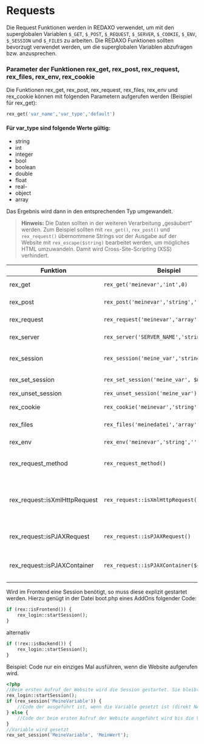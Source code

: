 # Requests

Die Request Funktionen werden in REDAXO verwendet, um mit den superglobalen Variablen `$_GET`, `$_POST`, `$_REQUEST`, `$_SERVER`, `$_COOKIE`, `$_ENV`, `$_SESSION` und `$_FILES` zu arbeiten. Die REDAXO Funktionen sollten bevorzugt verwendet werden, um die superglobalen Variablen abzufragen bzw. anzusprechen.

### Parameter der Funktionen rex_get, rex_post, rex_request, rex_files, rex_env, rex_cookie

Die Funktionen rex_get, rex_post, rex_request, rex_files, rex_env und rex_cookie können mit folgenden Parametern aufgerufen werden (Beispiel für rex_get):

```php
rex_get('var_name','var_type','default')
```

#### Für **var_type** sind folgende Werte gültig:

- string
- int
- integer
- bool
- boolean
- double
- float
- real-
- object
- array

Das Ergebnis wird dann in den entsprechenden Typ umgewandelt.

> **Hinweis:** Die Daten sollten in der weiteren Verarbeitung „gesäubert“ werden. Zum Beispiel sollten mit  `rex_get()`, `rex_post()` und `rex_request()` übernommene Strings vor der Ausgabe auf der Website mit `rex_escape($string)` bearbeitet werden, um mögliches HTML umzuwandeln. Damit wird Cross-Site-Scripting (XSS) verhindert.

Funktion | Beispiel | Erklärung
------------- | ------------- | -------------
rex_get  | `rex_get('meinevar','int',0)` | <http://example.com/meineseite?meinevar=456> => 456
rex_post  | `rex_post('meinevar','string','')` | liest aus $_POST['meinevar'] und gibt das Ergebnis als String zurück
rex_request  | `rex_request('meinevar','array',[])` | liest aus $_REQUEST['meinevar'][] und gibt das Ergebnis als Array zurück
rex_server | `rex_server('SERVER_NAME','string','')` | <http://example.com/meineseite> => example.com
rex_session | `rex_session('meine_var','string','')` | Liefert den zuvor mit rex_set_session in der Variablen meine_var gespeicherten Wert
rex_set_session | `rex_set_session('meine_var', $meine_var)` | Sichert den Inhalt von $meine_var als meine_var in der Session
rex_unset_session | `rex_unset_session('meine_var')` | Löscht meine_var aus der Session
rex_cookie  | `rex_cookie('meinevar','string','')` | liest aus $_COOKIE['meinevar'] und gibt das Ergebnis als String zurück
rex_files  | `rex_files('meinedatei','array',[])` | liest aus $_FILES['meinedatei'] und gibt das Ergebnis als Array zurück
rex_env  | `rex_env('meinevar','string','')` | liest aus $_ENV['meinevar'] und gibt das Ergebnis als String zurück
rex_request_method | `rex_request_method()` | liefert den Wert aus $_SERVER['REQUEST_METHOD'] falls gesetzt, Standard ist get
rex_request::isXmlHttpRequest | `rex_request::isXmlHttpRequest()` | Liefert true, wenn es sich um einen XMLHttpRequest handelt, andernfalls false. Der Wert wird bei Ajax Aufrufen aus den Frameworks Prototype, Mootools, jQuery (evtl. auch weitere) korrekt gesetzt.
rex_request::isPJAXRequest | `rex_request::isPJAXRequest()` | Liefert true, wenn $_SERVER['HTTP_X_PJAX'] true ist, ansonsten false
rex_request::isPJAXContainer | `rex_request::isPJAXContainer($containerId)` | Liefert true, wenn $_SERVER['HTTP_X_PJAX_CONTAINER'] gleich wie $containerId ist, ansonsten false.

Wird im Frontend eine Session benötigt, so muss diese explizit gestartet werden. Hierzu genügt in der Datei boot.php eines AddOns folgender Code:

```php
if (rex::isFrontend()) {
    rex_login::startSession();
}
```

alternativ

```php
if (!rex::isBackend()) {
    rex_login::startSession();
}
```

Beispiel: Code nur ein einziges Mal ausführen, wenn die Website aufgerufen wird.

```php
<?php
//Beim ersten Aufruf der Website wird die Session gestartet. Sie bleibt so lange aktiv, bis der Browser beendet wird.
rex_login::startSession();
if (rex_session('MeineVariable')) {
    //Code der ausgeführt ist, wenn die Variable gesetzt ist (direkt NACH dem ersten Aufruf der Website bis zum beenden des Browsers
} else {
    //Code der beim ersten Aufruf der Website ausgeführt wird bis die Variable 'MeineVariable' gesetzt ist
}
//Variable wird gesetzt
rex_set_session('MeineVariable', 'MeinWert');
```
